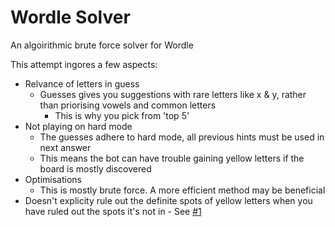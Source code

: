 # Wordle Solver

An algoirithmic brute force solver for Wordle

This attempt ingores a few aspects:

- Relvance of letters in guess
  - Guesses gives you suggestions with rare letters like x & y, rather than priorising vowels and common letters
    - This is why you pick from 'top 5'
- Not playing on hard mode
  - The guesses adhere to hard mode, all previous hints must be used in next answer
  - This means the bot can have trouble gaining yellow letters if the board is mostly discovered
- Optimisations
  - This is mostly brute force. A more efficient method may be beneficial
- Doesn't explicity rule out the definite spots of yellow letters when you have ruled out the spots it's not in - See [#1](https://github.com/Sandwich1699975/Wordle-Solver/issues/1)
